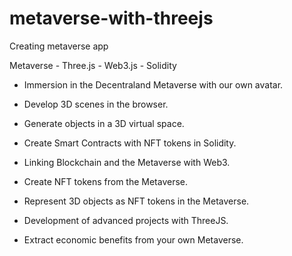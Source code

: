 # metaverse-with-threejs
Creating metaverse app

Metaverse - Three.js - Web3.js - Solidity 

- Immersion in the Decentraland Metaverse with our own avatar. 

- Develop 3D scenes in the browser. 

- Generate objects in a 3D virtual space. 

- Create Smart Contracts with NFT tokens in Solidity. 

- Linking Blockchain and the Metaverse with Web3. 

- Create NFT tokens from the Metaverse. 

- Represent 3D objects as NFT tokens in the Metaverse. 

- Development of advanced projects with ThreeJS. 

- Extract economic benefits from your own Metaverse.

